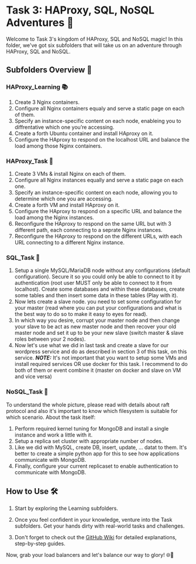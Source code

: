 # Task 3: HAProxy, SQL, NoSQL Adventures 🏰

Welcome to Task 3's kingdom of HAProxy, SQL and NoSQL magic! In this folder, we've got six subfolders that will take us on an adventure through HAProxy, SQL and NoSQL.

## Subfolders Overview 📂

### HAProxy_Learning 📚

1. Create 3 Nginx containers.
2. Configure all Nginx containers equaly and serve a static page on each of them.
3. Specify an instance-specific content on each node, enableing you to diffrentative which one you’re accessing.
4. Create a forth Ubuntu container and install HAproxy on it.
5. Configure the HAproxy to respond on the localhost URL and balance the load among those Nginx containers.

### HAProxy_Task 🎯

1. Create 3 VMs & install Nginx on each of them.
2. Configure all Nginx instances equally and serve a static page on each one.
3. Specify an instance-specific content on each node, allowing you to determine which one you are accessing.
4. Create a forth VM and install HAproxy on it.
5. Configure the HAproxy to respond on a specific URL and balance the load among the Nginx instances.
6. Reconfigure the HAproxy to respond on the same URL but with 3 different path, each connecting to a seprate Nginx instances.
7. Reconfigure the HAproxy to respond on the different URLs, with each URL connecting to a different Nginx instance. 

### SQL_Task 🎯

1. Setup a single MySQL/MariaDB node without any configurations (default configuration). Secure it so you could only be able to connect to it by authentication (root user MUST only be able to connect to it from localhost). Create some databases and within these databases, create some tables and then insert some data in these tables (Play with it).
2. Now lets create a slave node. you need to set some configuration for your master (read where you can put your configurations and what is the best way to do so to make it easy to eyes for read).
3. In which way you desire, corrupt your master node and then change your slave to be act as new master node and then recover your old master node and set it up to be your new slave (switch master & slave roles between your 2 nodes).
4. Now let's use what we did in last task and create a slave for our wordpress service and do as described in section 3 of this task, on this service.
***NOTE:*** It's not important that you want to setup some VMs and install required services OR use docker for this task. I recommend to do both of them or event combine it (master on docker and slave on VM and vice versa)

### NoSQL_Task 🎯
To understand the whole picture, please read with details about raft protocol and also it's important to know which filesystem is suitable for which scenario. About the task itself:
1. Perform required kernel tuning for MongoDB and install a single instance and work a little with it.
2. Setup a replica set cluster with appropriate number of nodes.
3. Like we did with MySQL, create DB, insert, update, ... datat to them. It's better to create a simple python app for this to see how applications communicate with MongoDB.
4. Finally, configure your current replicaset to enable authentication to communicate with MongoDB.

## How to Use 🛠️

1. Start by exploring the Learning subfolders.

2. Once you feel confident in your knowledge, venture into the Task subfolders. Get your hands dirty with real-world tasks and challenges.

3. Don't forget to check out the [GitHub Wiki](https://github.com/mhesfahani97/DigiNext-DevOps-BootCamp/wiki) for detailed explanations, step-by-step guides.

Now, grab your load balancers and let's balance our way to glory! 🌐🏹

